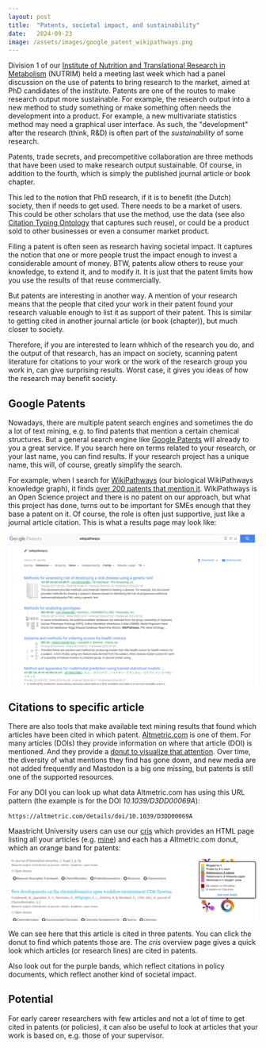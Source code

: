 ```yaml
---
layout: post
title:  "Patents, societal impact, and sustainability"
date:   2024-09-23
image: /assets/images/google_patent_wikipathways.png
---
```


Division 1 of our [Institute of Nutrition and Translational Research in Metabolism](https://www.maastrichtuniversity.nl/research/school-nutrition-and-translational-research-metabolism)
(NUTRIM) held a meeting last week which had a panel discussion on the use of
patents to bring research to the market, aimed at PhD candidates of the institute.
Patents are one of the routes to make research output more sustainable. For
example, the research output into a new method to study something or make something
often needs the development into a product. For example, a new multivariate
statistics method may need a graphical user interface.
As such, the "development" after the research (think, R&D) is often part of the
*sustainability* of some research.

Patents, trade secrets, and precompetitive collaboration are three methods that
have been used to make research output sustainable. Of course, in addition to
the fourth, which is simply the published journal article or book chapter.

This led to the notion that PhD research, if it is to benefit (the Dutch) society,
then if needs to get used. There needs to be a market of users. This could be
other scholars that use the method, use the data (see also
[Citation Typing Ontology](https://chem-bla-ics.linkedchemistry.info/tag/cito)
that captures such reuse), or could be a product sold to other businesses or
even a consumer market product.

Filing a patent is often seen as research having societal impact. It captures
the notion that one or more people trust the impact enough to invest a considerable
amount of money. BTW, patents allow others to reuse your knowledge, to extend
it, and to modify it. It is just that the patent limits how you use the results
of that reuse commercially.

But patents are interesting in another way. A mention of your research means that
the people that cited your work in their patent found your research valuable
enough to list it as support of their patent. This is similar to getting cited
in another journal article (or book (chapter)), but much closer to society.

Therefore, if you are interested to learn whhich of the research you do, and the output
of that research, has an impact on society, scanning patent literature for citations to
your work or the work of the research group you work in, can give surprising
results. Worst case, it gives you ideas of how the research may benefit society.

## Google Patents

Nowadays, there are multiple patent search engines and sometimes the do a lot
of text mining, e.g. to find patents that mention a certain chemical structures.
But a general search engine like [Google Patents](https://patents.google.com/)
will already to you a great service. If you search here on terms related to
your research, or your last name, you can find results. If your research project
has a unique name, this will, of course, greatly simplify the search.

For example, when I search for [WikiPathways](https://www.wikipathways.org/) (our biological WikiPathways
knowledge graph), it finds [over 200 patents that mention it](https://patents.google.com/?q=(wikipathways)&oq=wikipathways).
WikiPathways is an Open Science project and there is no patent on our approach,
but what this project has done, turns out to be important for SMEs enough that
they base a patent on it. Of course, the role is often just supportive, just
like a journal article citation. This is what a results page may look like:

![](/assets/images/google_patent_wikipathways.png)

## Citations to specific article

There are also tools that make available text mining results that found which
articles have been cited in which patent. [Altmetric.com](https://altmetric.com/)
is one of them. For many articles (DOIs) they provide information on where that
article (DOI) is mentioned. And they provide a [donut to visualize that
attention](https://www.altmetric.com/about-us/our-data/donut-and-altmetric-attention-score/).
Over time, the diversity of what mentions they find has gone down, and new
media are not added frequently and Mastodon is a big one missing, but patents
is still one of the supported resources.

For any DOI you can look up what data Altmetric.com has using this URL
pattern (the example is for the DOI *10.1039/D3DD00069A*):

```
https://altmetric.com/details/doi/10.1039/D3DD00069A
```

Maastricht University users can use our [cris](https://cris.maastrichtuniversity.nl/)
which provides an HTML page listing all your articles (e.g.
[mine](https://cris.maastrichtuniversity.nl/en/persons/egon-willighagen/publications/))
and each has a Altmetric.com donut, which an orange band for patents:

![](/assets/images/altmetrics_patents.png)

We can see here that this article is cited in three patents. You can click
the donut to find which patents those are. The *cris* overview page gives
a quick look which articles (or research lines) are cited in patents.

Also look out for the purple bands, which reflect citations in policy documents,
which reflect another kind of societal impact.

## Potential

For early career researchers with few articles and not a lot of time to
get cited in patents (or policies), it can also be useful to look at articles
that your work is based on, e.g. those of your supervisor.
